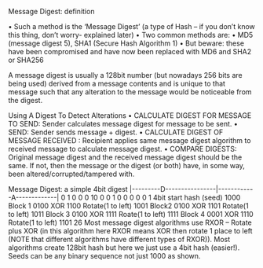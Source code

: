 Message Digest: definition

• Such a method is the ‘Message Digest’ (a type of Hash – if
you don’t know this thing, don’t worry- explained later)
• Two common methods are:
• MD5 (message digest 5), SHA1 (Secure Hash Algorithm 1)
• But beware: these have been compromised and have now
been replaced with MD6 and SHA2 or SHA256

A message digest is usually a 128bit number (but nowadays 256 bits are being used) derived from a message contents and is unique to that message such that any alteration to the message would be noticeable from the digest.

Using A Digest To Detect Alterations
• CALCULATE DIGEST FOR MESSAGE TO SEND: Sender calculates message digest for message to be sent.
• SEND: Sender sends message + digest.
• CALCULATE DIGEST OF MESSAGE RECEIVED : Recipient applies same message digest algorithm to received message to calculate message digest.
• COMPARE DIGESTS: Original message digest and the received message digest should be the same. If not, then the message or the digest (or both) have, in some way, been altered/corrupted/tampered with. 

Message Digest: a simple 4bit digest
|---------D----------------|------------A-------------|
0 1 0 0 0 10 0 0 1 0 0 0 0 0 1
4bit start hash (seed) 1000
Block 1 0100
XOR 1100
Rotate(1 to left) 1001
Block2 0100
XOR 1101
Rotate(1 to left) 1011
Block 3 0100
XOR 1111
Roate(1 to left) 1111
Block 4 0001
XOR 1110
Rotate(1 to left) 1101
26
Most message digest algorithms use
RXOR – Rotate plus XOR (in this
algorithm here RXOR means XOR then
rotate 1 place to left (NOTE that different
algorithms have different types of
RXOR)).
Most algorithms create 128bit hash but
here we just use a 4bit hash (easier!).
Seeds can be any binary sequence not
just 1000 as shown. 


